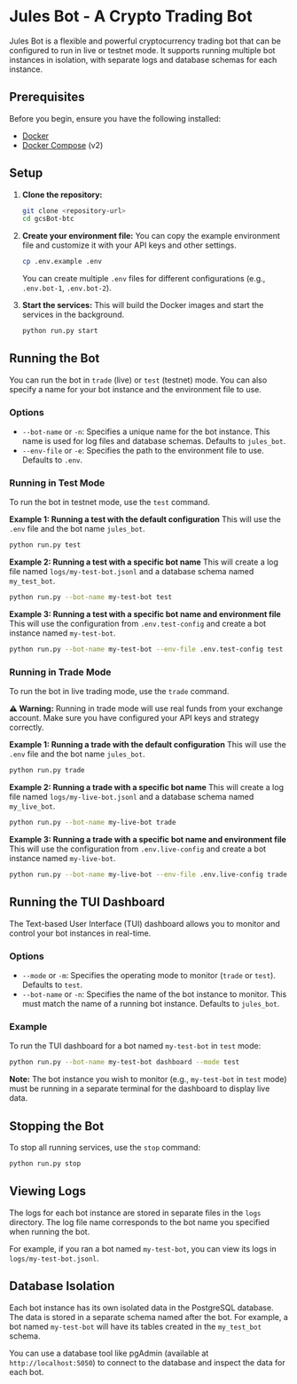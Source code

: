 # Jules Bot - A Crypto Trading Bot

Jules Bot is a flexible and powerful cryptocurrency trading bot that can be configured to run in live or testnet mode. It supports running multiple bot instances in isolation, with separate logs and database schemas for each instance.

## Prerequisites

Before you begin, ensure you have the following installed:
- [Docker](https://docs.docker.com/get-docker/)
- [Docker Compose](https://docs.docker.com/compose/install/) (v2)

## Setup

1.  **Clone the repository:**
    ```bash
    git clone <repository-url>
    cd gcsBot-btc
    ```

2.  **Create your environment file:**
    You can copy the example environment file and customize it with your API keys and other settings.
    ```bash
    cp .env.example .env
    ```
    You can create multiple `.env` files for different configurations (e.g., `.env.bot-1`, `.env.bot-2`).

3.  **Start the services:**
    This will build the Docker images and start the services in the background.
    ```bash
    python run.py start
    ```

## Running the Bot

You can run the bot in `trade` (live) or `test` (testnet) mode. You can also specify a name for your bot instance and the environment file to use.

### Options

-   `--bot-name` or `-n`: Specifies a unique name for the bot instance. This name is used for log files and database schemas. Defaults to `jules_bot`.
-   `--env-file` or `-e`: Specifies the path to the environment file to use. Defaults to `.env`.

### Running in Test Mode

To run the bot in testnet mode, use the `test` command.

**Example 1: Running a test with the default configuration**
This will use the `.env` file and the bot name `jules_bot`.
```bash
python run.py test
```

**Example 2: Running a test with a specific bot name**
This will create a log file named `logs/my-test-bot.jsonl` and a database schema named `my_test_bot`.
```bash
python run.py --bot-name my-test-bot test
```

**Example 3: Running a test with a specific bot name and environment file**
This will use the configuration from `.env.test-config` and create a bot instance named `my-test-bot`.
```bash
python run.py --bot-name my-test-bot --env-file .env.test-config test
```

### Running in Trade Mode

To run the bot in live trading mode, use the `trade` command.

**⚠️ Warning:** Running in trade mode will use real funds from your exchange account. Make sure you have configured your API keys and strategy correctly.

**Example 1: Running a trade with the default configuration**
This will use the `.env` file and the bot name `jules_bot`.
```bash
python run.py trade
```

**Example 2: Running a trade with a specific bot name**
This will create a log file named `logs/my-live-bot.jsonl` and a database schema named `my_live_bot`.
```bash
python run.py --bot-name my-live-bot trade
```

**Example 3: Running a trade with a specific bot name and environment file**
This will use the configuration from `.env.live-config` and create a bot instance named `my-live-bot`.
```bash
python run.py --bot-name my-live-bot --env-file .env.live-config trade
```

## Running the TUI Dashboard

The Text-based User Interface (TUI) dashboard allows you to monitor and control your bot instances in real-time.

### Options

-   `--mode` or `-m`: Specifies the operating mode to monitor (`trade` or `test`). Defaults to `test`.
-   `--bot-name` or `-n`: Specifies the name of the bot instance to monitor. This must match the name of a running bot instance. Defaults to `jules_bot`.

### Example

To run the TUI dashboard for a bot named `my-test-bot` in `test` mode:

```bash
python run.py --bot-name my-test-bot dashboard --mode test
```

**Note:** The bot instance you wish to monitor (e.g., `my-test-bot` in `test` mode) must be running in a separate terminal for the dashboard to display live data.

## Stopping the Bot

To stop all running services, use the `stop` command:
```bash
python run.py stop
```

## Viewing Logs

The logs for each bot instance are stored in separate files in the `logs` directory. The log file name corresponds to the bot name you specified when running the bot.

For example, if you ran a bot named `my-test-bot`, you can view its logs in `logs/my-test-bot.jsonl`.

## Database Isolation

Each bot instance has its own isolated data in the PostgreSQL database. The data is stored in a separate schema named after the bot. For example, a bot named `my-test-bot` will have its tables created in the `my_test_bot` schema.

You can use a database tool like pgAdmin (available at `http://localhost:5050`) to connect to the database and inspect the data for each bot.